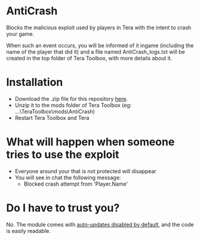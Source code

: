 # AntiCrash
Blocks the malicious exploit used by players in Tera with the intent to crash your game. 

When such an event occurs, you will be informed of it ingame (including the name of the player that did it) and a file named AntiCrash_logs.txt will be created in the top folder of Tera Toolbox, with more details about it.

# Installation
- Download the .zip file for this repository [here](https://github.com/fumiya-e/AntiCrash/archive/refs/heads/master.zip).
- Unzip it to the mods folder of Tera Toolbox (eg: ...\TeraToolbox\mods\AntiCrash)
- Restart Tera Toolbox and Tera

# What will happen when someone tries to use the exploit
- Everyone around your that is not protected will disappear
- You will see in chat the following message: 
  - Blocked crash attempt from 'Player.Name'

# Do I have to trust you?
No. The module comes with [auto-updates disabled by default](https://github.com/fumiya-e/AntiCrash/blob/master/module.json#L2), and the code is easily readable.
